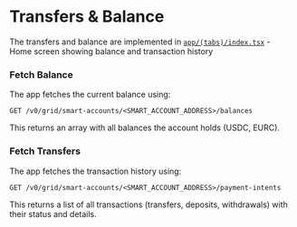 # Transfers & Balance

The transfers and balance are implemented in [`app/(tabs)/index.tsx`](../app/(tabs)/index.tsx) - Home screen showing balance and transaction history

### Fetch Balance

The app fetches the current balance using:
```
GET /v0/grid/smart-accounts/<SMART_ACCOUNT_ADDRESS>/balances
```
This returns an array with all balances the account holds (USDC, EURC).

### Fetch Transfers

The app fetches the transaction history using:
```
GET /v0/grid/smart-accounts/<SMART_ACCOUNT_ADDRESS>/payment-intents
```
This returns a list of all transactions (transfers, deposits, withdrawals) with their status and details. 

